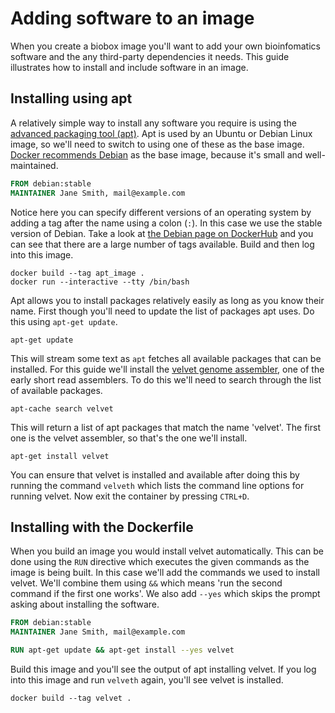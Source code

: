 # Adding software to an image

When you create a biobox image you'll want to add your own bioinfomatics
software and the any third-party dependencies it needs. This guide illustrates
how to install and include software in an image.

## Installing using apt

A relatively simple way to install any software you require is using the
[advanced packaging tool (apt)][apt]. Apt is used by an Ubuntu or Debian Linux
image, so we'll need to switch to using one of these as the base image. [Docker
recommends Debian][debian] as the base image, because it's small and
well-maintained.

[apt]: http://en.wikipedia.org/wiki/Advanced_Packaging_Tool
[debian]: https://docs.docker.com/articles/dockerfile_best-practices/

~~~ Dockerfile
FROM debian:stable
MAINTAINER Jane Smith, mail@example.com
~~~

Notice here you can specify different versions of an operating system by adding
a tag after the name using a colon (`:`). In this case we use the stable
version of Debian. Take a look at [the Debian page on DockerHub][debian_image]
and you can see that there are a large number of tags available. Build and then
log into this image.

[debian_image]: https://registry.hub.docker.com/_/debian/

~~~ shell
docker build --tag apt_image .
docker run --interactive --tty /bin/bash
~~~

Apt allows you to install packages relatively easily as long as you know their
name. First though you'll need to update the list of packages apt uses. Do this
using `apt-get update`.

~~~ shell
apt-get update
~~~

This will stream some text as `apt` fetches all available packages that can be
installed. For this guide we'll install the [velvet genome assembler][velvet],
one of the early short read assemblers. To do this we'll need to search through
the list of available packages.

[velvet]: https://www.ebi.ac.uk/~zerbino/velvet/

~~~ shell
apt-cache search velvet
~~~

This will return a list of apt packages that match the name 'velvet'. The first
one is the velvet assembler, so that's the one we'll install.

~~~ shell
apt-get install velvet
~~~

You can ensure that velvet is installed and available after doing this by
running the command `velveth` which lists the command line options for running
velvet. Now exit the container by pressing `CTRL+D`.

## Installing with the Dockerfile

When you build an image you would install velvet automatically. This can be
done using the `RUN` directive which executes the given commands as the image
is being built. In this case we'll add the commands we used to install velvet.
We'll combine them using `&&` which means 'run the second command if the first
one works'. We also add `--yes` which skips the prompt asking about installing
the software.

~~~ Dockerfile
FROM debian:stable
MAINTAINER Jane Smith, mail@example.com

RUN apt-get update && apt-get install --yes velvet
~~~

Build this image and you'll see the output of apt installing velvet. If you log
into this image and run `velveth` again, you'll see velvet is installed.

~~~ shell
docker build --tag velvet .
~~~
